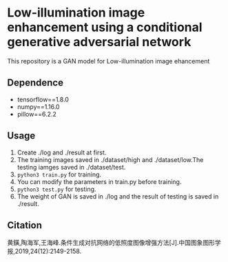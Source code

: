 # Low-illumination image enhancement using a conditional generative adversarial network
This repository is a GAN model for Low-illumination image ehancement
## Dependence
- tensorflow==1.8.0
- numpy==1.16.0
- pillow==6.2.2
## Usage
1. Create ./log and ./result at first.
2. The training images saved in ./dataset/high and ./dataset/low.The testing iamges saved in ./dataset/test. 
3. `python3 train.py` for training.
4. You can modify the parameters in train.py before training.
5. `python3 test.py` for testing.
6. The weight of GAN is saved in ./log and the result of testing is saved in ./result.
## Citation
黄鐄,陶海军,王海峰.条件生成对抗网络的低照度图像增强方法[J].中国图象图形学报,2019,24(12):2149-2158.
